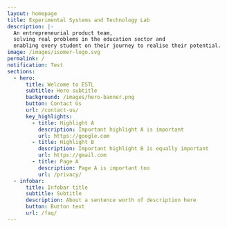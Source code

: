```yaml
---
layout: homepage
title: Experimental Systems and Technology Lab
description: |-
  An entrepreneurial product team, 
  solving real problems in the education sector and 
  enabling every student on their journey to realise their potential.
image: /images/isomer-logo.svg
permalink: /
notification: Test
sections:
  - hero:
      title: Welcome to ESTL
      subtitle: Hero subtitle
      background: /images/hero-banner.png
      button: Contact Us
      url: /contact-us/
      key_highlights:
        - title: Highlight A
          description: Important highlight A is important
          url: https://google.com
        - title: Highlight B
          description: Important highlight B is equally important
          url: https://gmail.com
        - title: Page A
          description: Page A is important too
          url: /privacy/
  - infobar:
      title: Infobar title
      subtitle: Subtitle
      description: About a sentence worth of description here
      button: Button text
      url: /faq/
---
```


